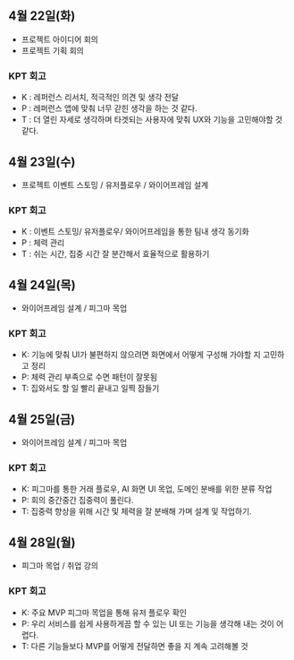 ## 4월 22일(화)
- 프로젝트 아이디어 회의
- 프로젝트 기획 회의

### KPT 회고
* K : 레퍼런스 리서치, 적극적인 의견 및 생각 전달
* P : 레퍼런스 앱에 맞춰 너무 갇힌 생각을 하는 것 같다.
* T : 더 열린 자세로 생각하며 타겟되는 사용자에 맞춰 UX와 기능을 고민해야할 것 같다.

## 4월 23일(수)
- 프로젝트 이벤트 스토밍 / 유저플로우 / 와이어프레임 설계

### KPT 회고
* K : 이벤트 스토밍/ 유저플로우/ 와이어프레임을 통한 팀내 생각 동기화
* P : 체력 관리
* T : 쉬는 시간, 집중 시간 잘 분간해서 효율적으로 활용하기

## 4월 24일(목)
- 와이어프레임 설계 / 피그마 목업

### KPT 회고
* K: 기능에 맞춰 UI가 불편하지 않으려면 화면에서 어떻게 구성해 가야할 지 고민하고 정리
* P: 체력 관리 부족으로 수면 패턴이 잘못됨
* T: 집와서도 할 일 빨리 끝내고 일찍 잠들기

## 4월 25일(금)
- 와이어프레임 설계 / 피그마 목업

### KPT 회고
* K: 피그마를 통한 거래 플로우, AI 화면 UI 목업, 도메인 분배를 위한 분류 작업
* P: 회의 중간중간 집중력이 풀린다.
* T: 집중력 향상을 위해 시간 및 체력을 잘 분배해 가며 설계 및 작업하기.

## 4월 28일(월)
- 피그마 목업 / 취업 강의

### KPT 회고
* K: 주요 MVP 피그마 목업을 통해 유저 플로우 확인
* P: 우리 서비스를 쉽게 사용하게끔 할 수 있는 UI 또는 기능을 생각해 내는 것이 어렵다.
* T: 다른 기능들보다 MVP를 어떻게 전달하면 좋을 지 계속 고려해볼 것